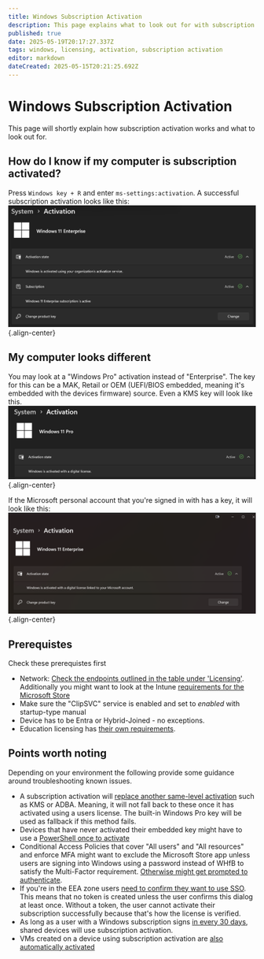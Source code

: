 ```yaml
---
title: Windows Subscription Activation
description: This page explains what to look out for with subscription activation.
published: true
date: 2025-05-19T20:17:27.337Z
tags: windows, licensing, activation, subscription activation
editor: markdown
dateCreated: 2025-05-15T20:21:25.692Z
---
```


# Windows Subscription Activation
This page will shortly explain how subscription activation works and what to look out for.

## How do I know if my computer is subscription activated?
Press `Windows key + R` and enter `ms-settings:activation`. A successful subscription activation looks like this:
![subscriptionactivation-success.png](/subscriptionactivation-success.png){.align-center}
## My computer looks different
You may look at a "Windows Pro" activation instead of "Enterprise". The key for this can be a MAK, Retail or OEM (UEFI/BIOS embedded, meaning it's embedded with the devices firmware) source. Even a KMS key will look like this.
![retail-or-oem-activation.png](/retail-or-oem-activation.png){.align-center}
            
If the Microsoft personal account that you're signed in with has a key, it will look like this:
![microsoftaccount.png](/microsoftaccount.png){.align-center}

## Prerequistes
Check these prerequistes first
* Network: [Check the endpoints outlined in the table under 'Licensing'](https://learn.microsoft.com/en-us/windows/privacy/manage-windows-11-endpoints). Additionally you might want to look at the Intune [requirements for the Microsoft Store](https://learn.microsoft.com/en-us/intune/intune-service/fundamentals/intune-endpoints?#microsoft-store)
* Make sure the "ClipSVC" service is enabled and set to *enabled* with startup-type manual
* Device has to be Entra or Hybrid-Joined - no exceptions.
* Education licensing has [their own requirements](https://learn.microsoft.com/en-us/windows/deployment/windows-subscription-activation?pivots=windows-11#windows-education-requirements).

## Points worth noting
Depending on your environment the following provide some guidance around troubleshooting known issues. 
* A subscription activation will [replace another same-level activation](https://learn.microsoft.com/en-us/windows/deployment/windows-subscription-activation?pivots=windows-11#existing-enterprise-deployments) such as KMS or ADBA. Meaning, it will not fall back to these once it has activated using a users license. The built-in Windows Pro key will be used as fallback if this method fails.
* Devices that have never activated their embedded key might have to use a [PowerShell once to activate](https://learn.microsoft.com/en-us/windows/deployment/windows-subscription-activation?pivots=windows-11#existing-enterprise-deployments)
* Conditional Access Policies that cover "All users" and "All resources" and enforce MFA might want to exclude the Microsoft Store app unless users are signing into Windows using a password instead of WHfB to satisfy the Multi-Factor requirement. [Otherwise might get prompted to authenticate](https://learn.microsoft.com/en-us/windows/deployment/windows-subscription-activation?pivots=windows-11#adding-conditional-access-policy).
* If you're in the EEA zone users [need to confirm they want to use SSO](https://techcommunity.microsoft.com/blog/windows-itpro-blog/upcoming-changes-to-windows-single-sign-on/4008151). This means that no token is created unless the user confirms this dialog at least once. Without a token, the user cannot activate their subscription successfully because that's how the license is verified.
* As long as a user with a Windows subscription signs [in every 30 days](https://learn.microsoft.com/en-us/windows/deployment/windows-subscription-activation?pivots=windows-11#licenses), shared devices will use subscription activation.
* VMs created on a device using subscription activation are [also automatically activated](https://learn.microsoft.com/en-us/windows/deployment/windows-subscription-activation?pivots=windows-11#adding-conditional-access-policy)
